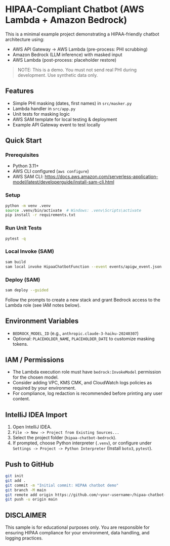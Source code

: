 # HIPAA-Compliant Chatbot (AWS Lambda + Amazon Bedrock)

This is a minimal example project demonstrating a HIPAA-friendly chatbot architecture using:
- AWS API Gateway -> AWS Lambda (pre-process: PHI scrubbing)
- Amazon Bedrock (LLM inference) with masked input
- AWS Lambda (post-process: placeholder restore)

> NOTE: This is a demo. You must not send real PHI during development. Use synthetic data only.

## Features
- Simple PHI masking (dates, first names) in `src/masker.py`
- Lambda handler in `src/app.py`
- Unit tests for masking logic
- AWS SAM template for local testing & deployment
- Example API Gateway event to test locally

## Quick Start

### Prerequisites
- Python 3.11+
- AWS CLI configured (`aws configure`)
- AWS SAM CLI: https://docs.aws.amazon.com/serverless-application-model/latest/developerguide/install-sam-cli.html

### Setup
```bash
python -m venv .venv
source .venv/bin/activate  # Windows: .venv\Scripts\activate
pip install -r requirements.txt
```

### Run Unit Tests
```bash
pytest -q
```

### Local Invoke (SAM)
```bash
sam build
sam local invoke HipaaChatbotFunction --event events/apigw_event.json
```

### Deploy (SAM)
```bash
sam deploy --guided
```
Follow the prompts to create a new stack and grant Bedrock access to the Lambda role (see IAM notes below).

## Environment Variables
- `BEDROCK_MODEL_ID` (e.g., `anthropic.claude-3-haiku-20240307`)
- Optional: `PLACEHOLDER_NAME`, `PLACEHOLDER_DATE` to customize masking tokens.

## IAM / Permissions
- The Lambda execution role must have `bedrock:InvokeModel` permission for the chosen model.
- Consider adding VPC, KMS CMK, and CloudWatch logs policies as required by your environment.
- For compliance, log redaction is recommended before printing any user content.

## IntelliJ IDEA Import
1. Open IntelliJ IDEA.
2. `File -> New -> Project from Existing Sources...`
3. Select the project folder (`hipaa-chatbot-bedrock`).
4. If prompted, choose Python interpreter (`.venv`), or configure under `Settings -> Project -> Python Interpreter` (Install `boto3`, `pytest`).

## Push to GitHub
```bash
git init
git add .
git commit -m "Initial commit: HIPAA chatbot demo"
git branch -M main
git remote add origin https://github.com/<your-username>/hipaa-chatbot-bedrock.git
git push -u origin main
```

## DISCLAIMER
This sample is for educational purposes only. You are responsible for ensuring HIPAA compliance for your environment, data handling, and logging practices.
